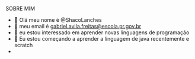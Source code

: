 SOBRE MIM

- 👋 Olá meu nome é @ShacoLanches
- 🍆 meu email é gabriel.avila.freitas@escola.pr.gov.br
- 👀 eu estou interessado em aprender novas linguagens de programação
- 🌱 Eu estou começando a aprender a linguagem de java recentemente e scratch
- 

<!---
ShacoLanches/ShacoLanches is a ✨ special ✨ repository because its `README.md` (this file) appears on your GitHub profile.
You can click the Preview link to take a look at your changes.
--->
